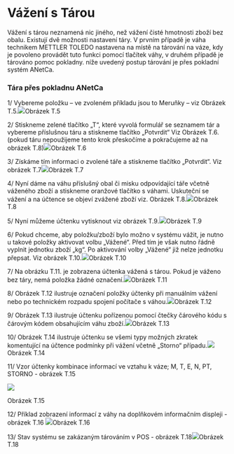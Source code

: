 # Vážení s Tárou

Vážení s tárou neznamená nic jiného, než vážení čisté hmotnosti zboží bez obalu. Existují dvě možnosti nastavení táry. V prvním případě je váha technikem METTLER TOLEDO nastavena na místě na tárování na váze, kdy je povoleno provádět tuto funkci pomocí tlačítek váhy, v druhém případě je tárováno pomoc pokladny. níže uvedený postup tárování je přes pokladní systém ANetCa.

### Tára přes pokladnu ANetCa

1/ Vybereme položku – ve zvoleném příkladu jsou to Meruňky – viz Obrázek T.5.![](/assets/VAZENI-TARA.png)Obrázek T.5

2/ Stiskneme zelené tlačítko „T“, které vyvolá formulář se seznamem tár a vybereme příslušnou táru a stiskneme tlačítko „Potvrdit“ Viz Obrázek T.6. \(pokud táru nepoužijeme tento krok přeskočíme a pokračujeme až na obrázek T.8\)![](/assets/VAZENI-TARA2.png)Obrázek T.6

3/ Získáme tím informaci o zvolené táře a stiskneme tlačítko „Potvrdit“. Viz obrázek T.7![](/assets/VAZENI-TARA3.png)Obrázek T.7

4/ Nyní dáme na váhu příslušný obal či misku odpovídající táře včetně váženého zboží a stiskneme oranžové tlačítko s váhami. Uskuteční se vážení a na účtence se objeví zvážené zboží viz. Obrázek T.8.![](/assets/VAZENI-TARA4.png)Obrázek T.8

5/ Nyní můžeme účtenku vytisknout viz obrázek T.9.![](/assets/VAZENI-TARA5.jpg)Obrázek T.9

6/ Pokud chceme, aby položku/zboží bylo možno v systému vážit, je nutno u takové položky aktivovat volbu „Vážené“. Před tím je však nutno řádně vyplnit jednotku zboží „kg“. Po aktivování volby „Vážené“ již nelze jednotku přepsat. Viz obrázek T.10.![](/assets/VAZENI-TARA6.png)Obrázek T.10

7/ Na obrázku T.11. je zobrazena účtenka vážená s tárou. Pokud je váženo bez táry, nemá položka žádné označení.![](/assets/VAZENI-TARA7.jpg)Obrázek T.11

8/ Obrázek T.12 ilustruje označení položky účtenky při manuálním vážení nebo po technickém rozpadu spojení počítače s váhou.![](/assets/VAZENI-TARA8.png)Obrázek T.12

9/ Obrázek T.13 ilustruje účtenku pořízenou pomocí čtečky čárového kódu s čárovým kódem obsahujícím váhu zboží.![](/assets/VAZENI-TARA9.png)Obrázek T.13

10/ Obrázek T.14 ilustruje účtenku se všemi typy možných zkratek komentující na účtence podmínky při vážení včetně „Storno“ případu.![](/assets/VAZENI-TARA10.png)Obrázek T.14

11/ Vzor účtenky kombinace informací ve vztahu k váze; M, T, E, N, PT, STORNO - obrázek T.15

![](/assets/vazeni-tara11.png)

Obrázek T.15

12/ Příklad zobrazení informací z váhy na doplňkovém informačním displeji - obrázek T.16 ![](/assets/VAZENI-TARA12.jpg)Obrázek T.16

13/ Stav systému se zakázaným tárováním v POS - obrázek T.18![](/assets/VAZENI-TARA13.png)Obrázek T.18


